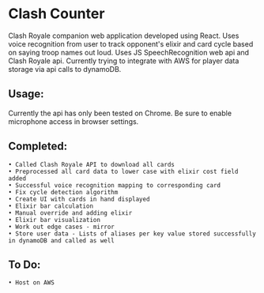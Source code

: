 # Clash Counter
Clash Royale companion web application developed using React.  Uses voice recognition from user to track opponent's elixir and card cycle based on saying troop names out loud.  Uses JS SpeechRecognition web api and Clash Royale api.  Currently trying to integrate with AWS for player data storage via api calls to dynamoDB.

## Usage:
Currently the api has only been tested on Chrome.  Be sure to enable microphone access in browser settings.


## Completed:
    • Called Clash Royale API to download all cards
    • Preprocessed all card data to lower case with elixir cost field added
    • Successful voice recognition mapping to corresponding card
    • Fix cycle detection algorithm
    • Create UI with cards in hand displayed
    • Elixir bar calculation
    • Manual override and adding elixir
    • Elixir bar visualization
    • Work out edge cases - mirror
    • Store user data - Lists of aliases per key value stored successfully in dynamoDB and called as well

## To Do:
    
    • Host on AWS


